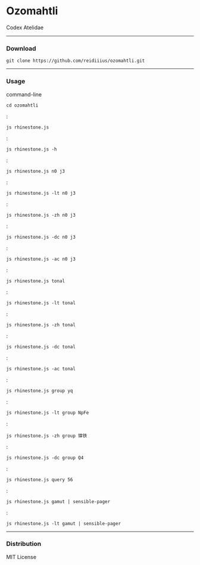 # Ozomahtli
Codex Atelidae

---

### Download

    git clone https://github.com/reidiiius/ozomahtli.git

---

### Usage
command-line

    cd ozomahtli

:

    js rhinestone.js

:

    js rhinestone.js -h

:

    js rhinestone.js n0 j3

:

    js rhinestone.js -lt n0 j3

:

    js rhinestone.js -zh n0 j3

:

    js rhinestone.js -dc n0 j3

:

    js rhinestone.js -ac n0 j3

:

    js rhinestone.js tonal

:

    js rhinestone.js -lt tonal

:

    js rhinestone.js -zh tonal

:

    js rhinestone.js -dc tonal

:

    js rhinestone.js -ac tonal

:

    js rhinestone.js group yq

:

    js rhinestone.js -lt group NpFe

:

    js rhinestone.js -zh group 镎铁

:

    js rhinestone.js -dc group Q4

:

    js rhinestone.js query 56

:

    js rhinestone.js gamut | sensible-pager

:

    js rhinestone.js -lt gamut | sensible-pager

---

### Distribution
MIT License

